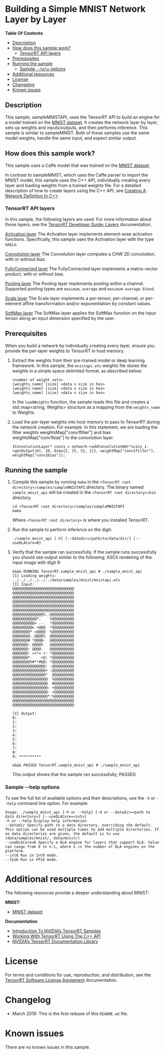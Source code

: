 # Building a Simple MNIST Network Layer by Layer


**Table Of Contents**
- [Description](#description)
- [How does this sample work?](#how-does-this-sample-work)
	* [TensorRT API layers](#tensorrt-api-layers)
- [Prerequisites](#prerequisites)
- [Running the sample](#running-the-sample)
	* [Sample `--help` options](#sample---help-options)
- [Additional resources](#additional-resources)
- [License](#license)
- [Changelog](#changelog)
- [Known issues](#known-issues)

## Description

This sample, sampleMNISTAPI, uses the TensorRT API to build an engine for a model trained on the [MNIST dataset](https://github.com/NVIDIA/DIGITS/blob/master/docs/GettingStarted.md). It creates the network layer by layer, sets up weights and inputs/outputs, and then performs inference. This sample is similar to sampleMNIST. Both of these samples use the same model weights, handle the same input, and expect similar output.

## How does this sample work?

This sample uses a Caffe model that was trained on the [MNIST dataset](https://github.com/NVIDIA/DIGITS/blob/master/docs/GettingStarted.md).

In contrast to sampleMNIST, which uses the Caffe parser to import the MNIST model, this sample uses the C++ API, individually creating every layer and loading weights from a trained weights file. For a detailed description of how to create layers using the C++ API, see [Creating A Network Definition In C++](https://docs.nvidia.com/deeplearning/sdk/tensorrt-developer-guide/index.html#network_c).

### TensorRT API layers

In this sample, the following layers are used. For more information about these layers, see the [TensorRT Developer Guide: Layers](https://docs.nvidia.com/deeplearning/sdk/tensorrt-developer-guide/index.html#layers) documentation.

[Activation layer](https://docs.nvidia.com/deeplearning/sdk/tensorrt-developer-guide/index.html#activation-layer)
The Activation layer implements element-wise activation functions. Specifically, this sample uses the Activation layer with the type `kRELU`.

[Convolution layer](https://docs.nvidia.com/deeplearning/sdk/tensorrt-developer-guide/index.html#convolution-layer)
The Convolution layer computes a CHW 2D convolution, with or without bias.

[FullyConnected layer](https://docs.nvidia.com/deeplearning/sdk/tensorrt-developer-guide/index.html#fullyconnected-layer)
The FullyConnected layer implements a matrix-vector product, with or without bias.

[Pooling layer](https://docs.nvidia.com/deeplearning/sdk/tensorrt-developer-guide/index.html#pooling-layer)
The Pooling layer implements pooling within a channel. Supported pooling types are `maximum`, `average` and `maximum-average blend`.

[Scale layer](https://docs.nvidia.com/deeplearning/sdk/tensorrt-developer-guide/index.html#scale-layer)
The Scale layer implements a per-tensor, per-channel, or per-element affine transformation and/or exponentiation by constant values.

[SoftMax layer](https://docs.nvidia.com/deeplearning/sdk/tensorrt-developer-guide/index.html#softmax-layer)
The SoftMax layer applies the SoftMax function on the input tensor along an input dimension specified by the user.

## Prerequisites

When you build a network by individually creating every layer, ensure you provide the per-layer weights to TensorRT in host memory.

1.  Extract the weights from their pre-trained model or deep learning framework.  In this sample, the `mnistapi.wts` weights file stores the weights in a simple space delimited format, as described below:
	```
	<number of weight sets>
	[weights_name] [size] <data x size in hex>
	[weights_name] [size] <data x size in hex>
	[weights_name] [size] <data x size in hex>
	```

	In the `loadWeights` function, the sample reads this file and creates a std::map<string, Weights> structure as a mapping from the `weights_name` to Weights.

2.  Load the per-layer weights into host memory to pass to TensorRT during the network creation. For example:
    In this statement, we are loading the filter weights weightsMap["conv1filter"] and bias weightsMap["conv1bias"] to the
    convolution layer.
	```
	IConvolutionLayer* conv1 = network->addConvolutionNd(*scale_1->getOutput(0), 20, Dims{2, {5, 5}, {}}, weightMap["conv1filter"], weightMap["conv1bias"]);
	```

## Running the sample

1.  Compile this sample by running `make` in the `<TensorRT root directory>/samples/sampleMNISTAPI` directory. The binary named `sample_mnist_api` will be created in the `<TensorRT root directory>/bin` directory.
	```
	cd <TensorRT root directory>/samples/sampleMNISTAPI
	make
	```

	Where `<TensorRT root directory>` is where you installed TensorRT.

2.  Run the sample to perform inference on the digit:
	```
	./sample_mnist_api [-h] [--datadir=/path/to/data/dir/] [--useDLACore=N]
	```

3.  Verify that the sample ran successfully. If the sample runs successfully you should see output similar to the following; ASCII rendering of the input image with digit 9:
	```
	&&&& RUNNING TensorRT.sample_mnist_api # ./sample_mnist_api
	[I] Loading weights: ../../../../../../data/samples/mnist/mnistapi.wts
	[I] Input:
	@@@@@@@@@@@@@@@@@@@@@@@@@@@@
	@@@@@@@@@@@@@@@@@@@@@@@@@@@@
	@@@@@@@@@@@@@@@@@@@@@@@@@@@@
	@@@@@@@@@@@@@@@@@@@@@@@@@@@@
	@@@@@@@@@@@@@@@@@@@@@@@@@@@@
	@@@@@@@@@@@@@@@@@@@@@@@@@@@@
	@@@@@@@@@@@@@@%.-@@@@@@@@@@@
	@@@@@@@@@@@*-    %@@@@@@@@@@
	@@@@@@@@@@= .-.  *@@@@@@@@@@
	@@@@@@@@@= +@@@  *@@@@@@@@@@
	@@@@@@@@* =@@@@  %@@@@@@@@@@
	@@@@@@@@..@@@@%  @@@@@@@@@@@
	@@@@@@@# *@@@@-  @@@@@@@@@@@
	@@@@@@@: @@@@%   @@@@@@@@@@@
	@@@@@@@: @@@@-   @@@@@@@@@@@
	@@@@@@@: =+*= +: *@@@@@@@@@@
	@@@@@@@*.    +@: *@@@@@@@@@@
	@@@@@@@@%#**#@@: *@@@@@@@@@@
	@@@@@@@@@@@@@@@: -@@@@@@@@@@
	@@@@@@@@@@@@@@@+ :@@@@@@@@@@
	@@@@@@@@@@@@@@@*  @@@@@@@@@@
	@@@@@@@@@@@@@@@@  %@@@@@@@@@
	@@@@@@@@@@@@@@@@  #@@@@@@@@@
	@@@@@@@@@@@@@@@@: +@@@@@@@@@
	@@@@@@@@@@@@@@@@- +@@@@@@@@@
	@@@@@@@@@@@@@@@@*:%@@@@@@@@@
	@@@@@@@@@@@@@@@@@@@@@@@@@@@@
	@@@@@@@@@@@@@@@@@@@@@@@@@@@@

	[I] Output:
	0:
	1:
	2:
	3:
	4:
	5:
	6:
	7:
	8:
	9: **********

	&&&& PASSED TensorRT.sample_mnist_api # ./sample_mnist_api
	```

	This output shows that the sample ran successfully; PASSED.

### Sample --help options

To see the full list of available options and their descriptions, use the `-h` or `--help` command line option. For example:
```
Usage: ./sample_mnist_api [-h or --help] [-d or --datadir=<path to data directory>] [--useDLACore=<int>]
-h or --help Display help information
--datadir Specify path to a data directory, overriding the default. This option can be used multiple times to add multiple directories. If no data directories are given, the default is to use (data/samples/mnist/, data/mnist/)
--useDLACore=N Specify a DLA engine for layers that support DLA. Value can range from 0 to n-1, where n is the number of DLA engines on the platform.
--int8 Run in Int8 mode.
--fp16 Run in FP16 mode.
```

# Additional resources

The following resources provide a deeper understanding about MNIST:

**MNIST:**
- [MNIST dataset](https://github.com/NVIDIA/DIGITS/blob/master/docs/GettingStarted.md)

**Documentation**
- [Introduction To NVIDIA’s TensorRT Samples](https://docs.nvidia.com/deeplearning/sdk/tensorrt-sample-support-guide/index.html#samples)
- [Working With TensorRT Using The C++ API](https://docs.nvidia.com/deeplearning/sdk/tensorrt-developer-guide/index.html#c_topics)
- [NVIDIA’s TensorRT Documentation Library](https://docs.nvidia.com/deeplearning/sdk/tensorrt-archived/index.html)

# License

For terms and conditions for use, reproduction, and distribution, see the [TensorRT Software License Agreement](https://docs.nvidia.com/deeplearning/sdk/tensorrt-sla/index.html) documentation.


# Changelog

- March 2019: This is the first release of this `README.md` file.


# Known issues

There are no known issues in this sample.
